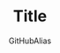 ---
title: Title
titleSuffix: Azure Example Scenarios
description: Description
author: GitHubAlias
ms.date: 07/01/2020
ms.topic: example-scenario
ms.service: architecture-center
ms.subservice: example-scenarios
ms.custom:
- fcp
---